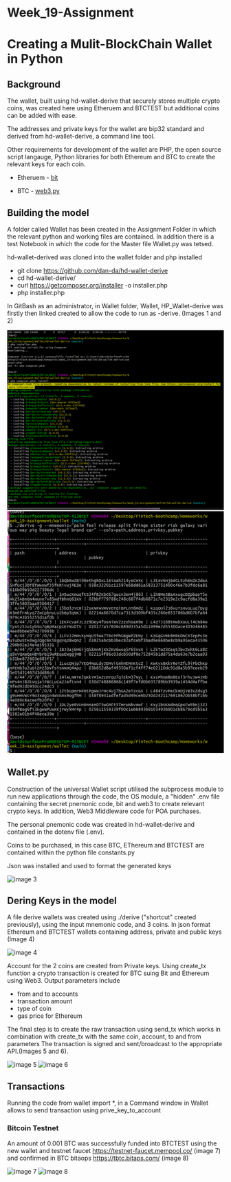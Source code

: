 # Week_19-Assignment


# Creating a Mulit-BlockChain Wallet in Python

## Background 

The wallet, built using hd-wallet-derive that securely stores multiple crypto coins, was created here using Etheruem and BTCTEST  but additional coins can be added with ease.

The addresses and private keys for the wallet are bip32 standard and derived from hd-wallet-derive, a command line tool.

Other requirements for development of the wallet are PHP, the open source script langauge, Python libraries for both Ethereum and BTC to create the relevant keys for each coin.

* Etheruem - [ bit ](https://ofek.github.io/bit/)

* BTC - [ web3.py ](https://github.com/ethereum/web3.py)

## Building the model

A folder called Wallet has been created in the Assignment Folder in which the relevant python and working files are contained. In addition there is a test Notebook in which the code for the Master file Wallet.py was tetsed.

hd-wallet-derived was cloned into the wallet folder and php installed

* git clone https://github.com/dan-da/hd-wallet-derive
* cd hd-wallet-derive/
* curl https://getcomposer.org/installer -o installer.php
* php installer.php


In GitBash as an administrator, in Wallet folder,  Wallet, HP_Wallet-derive was firstly then  linked created to allow the code to run as -derive. (Images 1 and 2)


![image 1](Images/Picture1.png)
![image 2](Images/Picture2.png)

## Wallet.py

Construction of the universal Wallet script utilised the subprocess module to run new applications through the code, 
the OS module, a "hidden" .env file containing the secret pnemonic code, bit and web3 to create relevant crypto keys.
In addition, Web3 Middleware code for POA purchases.

The personal pnemonic code was created in hd-wallet-derive and contained in the dotenv file (.env).

Coins to be purchased, in this case BTC, EThereum and BTCTEST are contained within the python file constants.py


Json was installed and used to format the generated keys 

![image 3](/Picture3.png)

## Dering Keys in the model

A file derive wallets was created using ./derive ("shortcut" created previously), using the input mnemonic code, and 3 coins.
In json format Ethereum and BTCTEST wallets containing address, private and public keys (Image 4)

![image 4](/Picture4.png)

Account for the 2 coins are created from Private keys.
Using create_tx function a crypto transaction is created for BTC suing Bit and Ethereum using Web3. Output parameters include
* from and to accounts
* transaction amount
* type of coin
* gas price for Ethereum  

The final step is to create the raw transaction using send_tx which works in combination with create_tx with the same coin, account, to and from parameters
The transaction is signed and sent/broadcast to the appropriate API.(Images 5 and 6).

![image 5](/Picture5.png)
![image 6](/Picture6.png)


## Transactions

Running the code from wallet import *, in a Command window in Wallet allows to send transaction using prive_key_to_account

### Bitcoin Testnet
An amount of 0.001 BTC was successfully funded into BTCTEST using the new wallet and testnet faucet https://testnet-faucet.mempool.co/ (image 7) and confirmed in BTC bitaops https://tbtc.bitaps.com/ (image 8)

![image 7](/Picture7.png)
![image 8](/Picture8.png)
